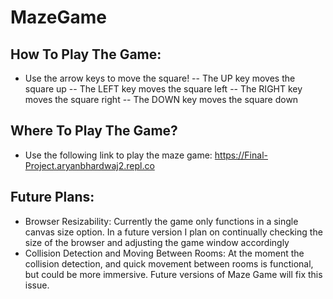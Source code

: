 # MazeGame
## How To Play The Game:
- Use the arrow keys to move the square!
-- The UP key moves the square up
-- The LEFT key moves the square left
-- The RIGHT key moves the square right
-- The DOWN key moves the square down
## Where To Play The Game?
- Use the following link to play the maze game: https://Final-Project.aryanbhardwaj2.repl.co
## Future Plans:
- Browser Resizability: Currently the game only functions in a single canvas size option. In a future version I plan on continually checking the size of the browser and adjusting the game window accordingly
- Collision Detection and Moving Between Rooms: At the moment the collision detection, and quick movement between rooms is functional, but could be more immersive. Future versions of Maze Game will fix this issue.  